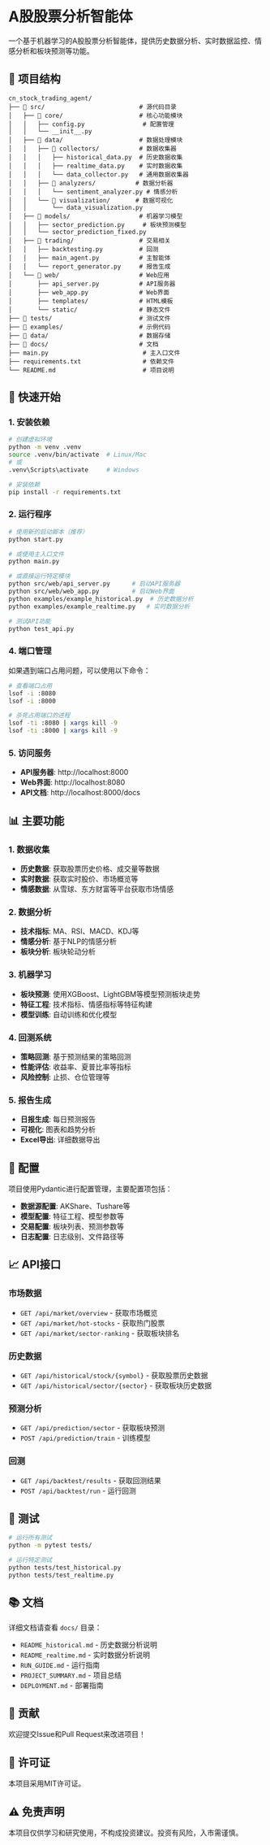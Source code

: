 # A股股票分析智能体

一个基于机器学习的A股股票分析智能体，提供历史数据分析、实时数据监控、情感分析和板块预测等功能。

## 📁 项目结构

```
cn_stock_trading_agent/
├── 📁 src/                          # 源代码目录
│   ├── 📁 core/                     # 核心功能模块
│   │   ├── config.py                # 配置管理
│   │   └── __init__.py
│   ├── 📁 data/                     # 数据处理模块
│   │   ├── 📁 collectors/           # 数据收集器
│   │   │   ├── historical_data.py  # 历史数据收集
│   │   │   ├── realtime_data.py    # 实时数据收集
│   │   │   └── data_collector.py   # 通用数据收集器
│   │   ├── 📁 analyzers/           # 数据分析器
│   │   │   └── sentiment_analyzer.py # 情感分析
│   │   └── 📁 visualization/       # 数据可视化
│   │       └── data_visualization.py
│   ├── 📁 models/                   # 机器学习模型
│   │   ├── sector_prediction.py     # 板块预测模型
│   │   └── sector_prediction_fixed.py
│   ├── 📁 trading/                  # 交易相关
│   │   ├── backtesting.py          # 回测
│   │   ├── main_agent.py           # 主智能体
│   │   └── report_generator.py     # 报告生成
│   └── 📁 web/                      # Web应用
│       ├── api_server.py           # API服务器
│       ├── web_app.py              # Web界面
│       ├── templates/              # HTML模板
│       └── static/                 # 静态文件
├── 📁 tests/                        # 测试文件
├── 📁 examples/                     # 示例代码
├── 📁 data/                         # 数据存储
├── 📁 docs/                         # 文档
├── main.py                          # 主入口文件
├── requirements.txt                 # 依赖文件
└── README.md                        # 项目说明
```

## 🚀 快速开始

### 1. 安装依赖

```bash
# 创建虚拟环境
python -m venv .venv
source .venv/bin/activate  # Linux/Mac
# 或
.venv\Scripts\activate     # Windows

# 安装依赖
pip install -r requirements.txt
```

### 2. 运行程序

```bash
# 使用新的启动脚本（推荐）
python start.py

# 或使用主入口文件
python main.py

# 或直接运行特定模块
python src/web/api_server.py      # 启动API服务器
python src/web/web_app.py         # 启动Web界面
python examples/example_historical.py  # 历史数据分析
python examples/example_realtime.py   # 实时数据分析

# 测试API功能
python test_api.py
```

### 4. 端口管理

如果遇到端口占用问题，可以使用以下命令：

```bash
# 查看端口占用
lsof -i :8080
lsof -i :8000

# 杀死占用端口的进程
lsof -ti :8080 | xargs kill -9
lsof -ti :8000 | xargs kill -9
```

### 5. 访问服务

- **API服务器**: http://localhost:8000
- **Web界面**: http://localhost:8080
- **API文档**: http://localhost:8000/docs

## 📊 主要功能

### 1. 数据收集
- **历史数据**: 获取股票历史价格、成交量等数据
- **实时数据**: 获取实时股价、市场概览等
- **情感数据**: 从雪球、东方财富等平台获取市场情感

### 2. 数据分析
- **技术指标**: MA、RSI、MACD、KDJ等
- **情感分析**: 基于NLP的情感分析
- **板块分析**: 板块轮动分析

### 3. 机器学习
- **板块预测**: 使用XGBoost、LightGBM等模型预测板块走势
- **特征工程**: 技术指标、情感指标等特征构建
- **模型训练**: 自动训练和优化模型

### 4. 回测系统
- **策略回测**: 基于预测结果的策略回测
- **性能评估**: 收益率、夏普比率等指标
- **风险控制**: 止损、仓位管理等

### 5. 报告生成
- **日报生成**: 每日预测报告
- **可视化**: 图表和趋势分析
- **Excel导出**: 详细数据导出

## 🔧 配置

项目使用Pydantic进行配置管理，主要配置项包括：

- **数据源配置**: AKShare、Tushare等
- **模型配置**: 特征工程、模型参数等
- **交易配置**: 板块列表、预测参数等
- **日志配置**: 日志级别、文件路径等

## 📈 API接口

### 市场数据
- `GET /api/market/overview` - 获取市场概览
- `GET /api/market/hot-stocks` - 获取热门股票
- `GET /api/market/sector-ranking` - 获取板块排名

### 历史数据
- `GET /api/historical/stock/{symbol}` - 获取股票历史数据
- `GET /api/historical/sector/{sector}` - 获取板块历史数据

### 预测分析
- `GET /api/prediction/sector` - 获取板块预测
- `POST /api/prediction/train` - 训练模型

### 回测
- `GET /api/backtest/results` - 获取回测结果
- `POST /api/backtest/run` - 运行回测

## 🧪 测试

```bash
# 运行所有测试
python -m pytest tests/

# 运行特定测试
python tests/test_historical.py
python tests/test_realtime.py
```

## 📚 文档

详细文档请查看 `docs/` 目录：

- `README_historical.md` - 历史数据分析说明
- `README_realtime.md` - 实时数据分析说明
- `RUN_GUIDE.md` - 运行指南
- `PROJECT_SUMMARY.md` - 项目总结
- `DEPLOYMENT.md` - 部署指南

## 🤝 贡献

欢迎提交Issue和Pull Request来改进项目！

## 📄 许可证

本项目采用MIT许可证。

## ⚠️ 免责声明

本项目仅供学习和研究使用，不构成投资建议。投资有风险，入市需谨慎。